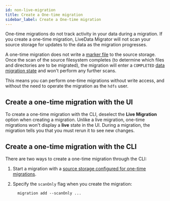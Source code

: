 ```yaml
---
id: non-live-migration
title: Create a One-time migration
sidebar_label: Create a One-time migration
---
```


One-time migrations do not track activity in your data during a migration. If you create a one-time migration, LiveData Migrator will not scan your source storage for updates to the data as the migration progresses.

A one-time migration does not write a [marker file](./configuration-ldm.md/#hdfs-marker-storage) to the source storage. Once the scan of the source filesystem completes (to determine which files and directories are to be migrated), the migration will enter a `COMPLETED` [data migration state](./manage-migrations.md/#data-migration-states) and won't perform any further scans.

This means you can perform one-time migrations without write access, and without the need to operate the migration as the `hdfs` user.

## Create a one-time migration with the UI

To create a one-time migration with the CLI, deselect the **Live Migration** option when creating a migration. Unlike a live migration, one-time migrations won't display a **live** state in the UI. During a migration, the migration tells you that you must rerun it to see new changes.

## Create a one-time migration with the CLI

There are two ways to create a one-time migration through the CLI:

1. Start a migration with a [source storage configured for one-time migrations](./configure-storage.md#configure-static-storage).
1. Specify the `scanOnly` flag when you create the migration:

    ```text="Code"
      migration add --scanOnly ...
    ```
